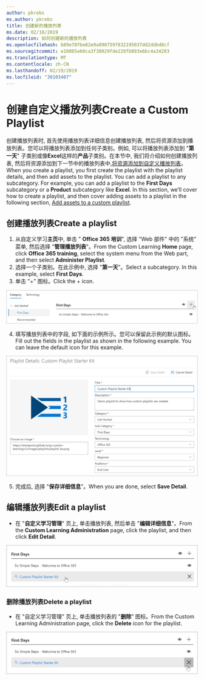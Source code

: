 ```yaml
---
author: pkrebs
ms.author: pkrebs
title: 创建新的播放列表
ms.date: 02/18/2019
description: 如何创建新的播放列表
ms.openlocfilehash: b89e70fbe02e9a890759f832195037dd2ddbd8cf
ms.sourcegitcommit: e10085e60ca3f38029fde229fb093e6bc4a34203
ms.translationtype: MT
ms.contentlocale: zh-CN
ms.lasthandoff: 02/19/2019
ms.locfileid: "30103407"
---
```

# <a name="create-a-custom-playlist"></a><span data-ttu-id="9a5af-103">创建自定义播放列表</span><span class="sxs-lookup"><span data-stu-id="9a5af-103">Create a Custom Playlist</span></span>

<span data-ttu-id="9a5af-p101">创建播放列表时, 首先使用播放列表详细信息创建播放列表, 然后将资源添加到播放列表。您可以将播放列表添加到任何子类别。例如, 可以将播放列表添加到 "**第一天**" 子类别或像**Excel**这样的**产品**子类别。在本节中, 我们将介绍如何创建播放列表, 然后将资源添加到下一节中的播放列表中,[将资源添加到自定义播放列表](custom_addassets.md)。</span><span class="sxs-lookup"><span data-stu-id="9a5af-p101">When you create a playlist, you first create the playlist with the playlist details, and then add assets to the playlist. You can add a playlist to any subcategory. For example, you can add a playlist to the **First Days** subcategory or a **Product** subcategory like **Excel**. In this section, we’ll cover how to create a playlist, and then cover adding assets to a playlist in the following section, [Add assets to a custom playlist](custom_addassets.md).</span></span>

## <a name="create-a-playlist"></a><span data-ttu-id="9a5af-108">创建播放列表</span><span class="sxs-lookup"><span data-stu-id="9a5af-108">Create a playlist</span></span> 

1. <span data-ttu-id="9a5af-109">从自定义学习**主页**中, 单击 " **Office 365 培训**", 选择 "Web 部件" 中的 "系统" 菜单, 然后选择 "**管理播放列表**"。</span><span class="sxs-lookup"><span data-stu-id="9a5af-109">From the Custom Learning **Home** page, click **Office 365 training**, select the system menu from the Web part, and then select **Administer Playlist**.</span></span> 
2. <span data-ttu-id="9a5af-p102">选择一个子类别。在此示例中, 选择 "**第一天**"。</span><span class="sxs-lookup"><span data-stu-id="9a5af-p102">Select a subcategory. In this example, select **First Days**.</span></span>  
3. <span data-ttu-id="9a5af-112">单击 "+" 图标。</span><span class="sxs-lookup"><span data-stu-id="9a5af-112">Click the + icon.</span></span>  

![cg-newplaylistbtn](media/cg-newplaylistbtn.png)

4.  <span data-ttu-id="9a5af-p103">填写播放列表中的字段, 如下面的示例所示。您可以保留此示例的默认图标。</span><span class="sxs-lookup"><span data-stu-id="9a5af-p103">Fill out the fields in the playlist as shown in the following example. You can leave the default icon for this example.</span></span> 

![cg-newplaylistdetails](media/cg-newplaylistdetails.png)

5.  <span data-ttu-id="9a5af-117">完成后, 选择 "**保存详细信息**"。</span><span class="sxs-lookup"><span data-stu-id="9a5af-117">When you are done, select **Save Detail**.</span></span> 

## <a name="edit-a-playlist"></a><span data-ttu-id="9a5af-118">编辑播放列表</span><span class="sxs-lookup"><span data-stu-id="9a5af-118">Edit a playlist</span></span>

- <span data-ttu-id="9a5af-119">在 "**自定义学习管理**" 页上, 单击播放列表, 然后单击 "**编辑详细信息**"。</span><span class="sxs-lookup"><span data-stu-id="9a5af-119">From the **Custom Learning Administration** page, click the playlist, and then click **Edit Detail**.</span></span>  

![cg-editplaylist](media/cg-editplaylist.png)

### <a name="delete-a-playlist"></a><span data-ttu-id="9a5af-121">删除播放列表</span><span class="sxs-lookup"><span data-stu-id="9a5af-121">Delete a playlist</span></span>

- <span data-ttu-id="9a5af-122">在 "自定义学习管理" 页上, 单击播放列表的 "**删除**" 图标。</span><span class="sxs-lookup"><span data-stu-id="9a5af-122">From the Custom Learning Administration page, click the **Delete** icon for the playlist.</span></span>  

![cg-deleteplaylist](media/cg-deleteplaylist.png)